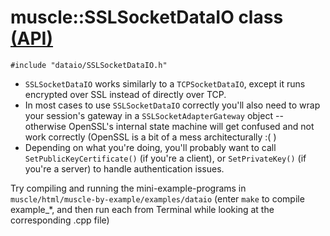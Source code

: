 # muscle::SSLSocketDataIO class [(API)](https://public.msli.com/lcs/muscle/html/classmuscle_1_1SSLSocketDataIO.html)

```#include "dataio/SSLSocketDataIO.h"```

* `SSLSocketDataIO` works similarly to a `TCPSocketDataIO`, except it runs encrypted over SSL instead of directly over TCP.
* In most cases to use `SSLSocketDataIO` correctly you'll also need to wrap your session's gateway in a `SSLSocketAdapterGateway` object -- otherwise OpenSSL's internal state machine will get confused and not work correctly (OpenSSL is a bit of a mess architecturally :( )
* Depending on what you're doing, you'll probably want to call `SetPublicKeyCertificate()` (if you're a client), or `SetPrivateKey()` (if you're a server) to handle authentication issues.

Try compiling and running the mini-example-programs in `muscle/html/muscle-by-example/examples/dataio` (enter `make` to compile example_*, and then run each from Terminal while looking at the corresponding .cpp file)
